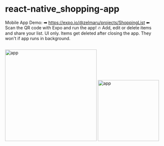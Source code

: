 # react-native_shopping-app
Mobile App
Demo: ➡ https://expo.io/@zelmaru/projects/ShoppingList ⬅ Scan the QR code with Expo and run the app! 🔥
Add, edit or delete items and share your list. UI only. Items get deleted after closing the app. They won't if app runs in background.


<div style="display: flex; flexDirection: row">

<img src="https://github.com/zelmaru/react-native_shopping-app/blob/main/Shopping-app-screenshot.jpg?raw=true" height="300px" width="auto" alt="app"></img>
<img src="https://github.com/zelmaru/react-native_shopping-app/blob/main/ExpoQRCode_ShoppingList.png?raw=true" height="200px" width="auto" alt="app"></img>
</div>
